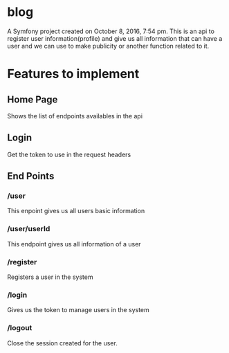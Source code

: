 blog
====

A Symfony project created on October 8, 2016, 7:54 pm.
This is an api to register user information(profile) and give us all information that can have a user and we can use to make publicity or another function related to it.

# Features to implement
## Home Page
Shows the list of endpoints availables in the api
## Login
Get the token to use in the request headers
## End Points
### /user
This enpoint gives us all users basic information
### /user/userId
This endpoint gives us all information of a user
### /register
Registers a user in the system
### /login
Gives us the token to manage users in the system
### /logout
Close the session created for the user.
